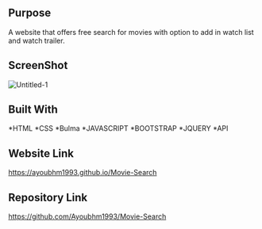 ## Purpose

A website that offers free search for movies with option to add in watch list and watch trailer.

## ScreenShot

![Untitled-1](https://user-images.githubusercontent.com/70945176/99200666-53c06100-276c-11eb-90e6-e3de2a40b0bb.jpg)


## Built With
*HTML
*CSS
*Bulma
*JAVASCRIPT
*BOOTSTRAP
*JQUERY
*API

## Website Link 

https://ayoubhm1993.github.io/Movie-Search

## Repository Link

https://github.com/Ayoubhm1993/Movie-Search
